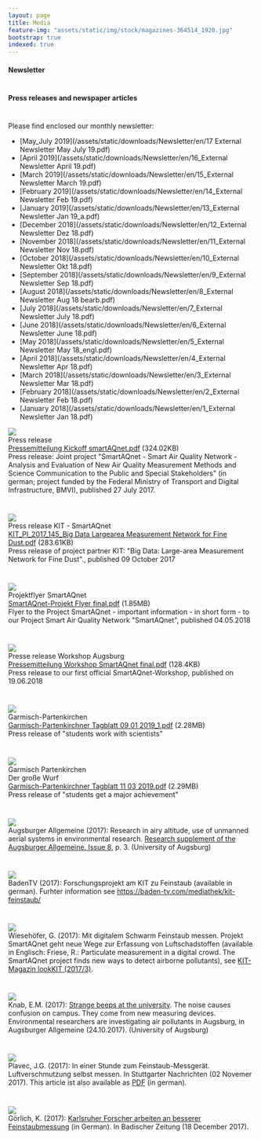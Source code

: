 ```yaml
---
layout: page
title: Media
feature-img: "assets/static/img/stock/magazines-364514_1920.jpg"
bootstrap: true
indexed: true
--- 
```

<div class="container">
<div id="accordion">
    <div class="card">
        <div class="card-header" id="headingFour">
            <h4 class="mb-0">
                <a class="btn btn-link collapsed container-fluid" data-toggle="collapse" data-target="#collapseFour" aria-expanded="false" aria-controls="collapseFour">
                    <div class="row mb-0">
                        <div class="col-11">
                            Newsletter
                        </div>
                        <div class="col-1">
                            <i class="fas fa-caret-down rotate-icon"></i>
                        </div>
                    </div>
                </a>
            </h4>
        </div>
    </div>
    <div class="card">
        <div class="card-header" id="headingOne">
            <h4 class="mb-0">
                <a class="btn btn-link collapsed container-fluid" data-toggle="collapse" data-target="#collapseOne" aria-expanded="false" aria-controls="collapseOne">
                    <div class="row mb-0">
                        <div class="col-11">
                            Press releases and newspaper articles
                        </div>
                        <div class="col-1">
                            <i class="fas fa-caret-down rotate-icon"></i>
                        </div>
                    </div>
                </a>
            </h4>
        </div>
        <div class="card">
            <div id="collapseFour" class="collapse" aria-labelledby="headingFour" data-parent="#accordion">
                <div class="card-body">
<div markdown="1">
Please find enclosed our monthly newsletter:

- [May_July 2019](/assets/static/downloads/Newsletter/en/17 External Newsletter May July 19.pdf)
- [April 2019](/assets/static/downloads/Newsletter/en/16_External Newsletter April 19.pdf)
- [March 2019](/assets/static/downloads/Newsletter/en/15_External Newsletter March 19.pdf)
- [February 2019](/assets/static/downloads/Newsletter/en/14_External Newsletter Feb 19.pdf)
- [January 2019](/assets/static/downloads/Newsletter/en/13_External Newsletter Jan 19_a.pdf)
- [December 2018](/assets/static/downloads/Newsletter/en/12_External Newsletter Dez 18.pdf)
- [November 2018](/assets/static/downloads/Newsletter/en/11_External Newsletter Nov 18.pdf)
- [October 2018](/assets/static/downloads/Newsletter/en/10_External Newsletter Okt 18.pdf)
- [September 2018](/assets/static/downloads/Newsletter/en/9_External Newsletter Sep 18.pdf)
- [August 2018](/assets/static/downloads/Newsletter/en/8_External Newsletter Aug 18 bearb.pdf)
- [July 2018](/assets/static/downloads/Newsletter/en/7_External Newsletter July 18.pdf)
- [June 2018](/assets/static/downloads/Newsletter/en/6_External Newsletter June 18.pdf)
- [May 2018](/assets/static/downloads/Newsletter/en/5_External Newsletter May 18_engl.pdf)
- [April 2018](/assets/static/downloads/Newsletter/en/4_External Newsletter Apr 18.pdf)
- [March 2018](/assets/static/downloads/Newsletter/en/3_External Newsletter Mar 18.pdf)
- [February 2018](/assets/static/downloads/Newsletter/en/2_External Newsletter Feb 18.pdf)
- [January 2018](/assets/static/downloads/Newsletter/en/1_External Newsletter Jan 18.pdf)
</div>
                </div>
            </div>
            <div id="collapseOne" class="collapse" aria-labelledby="headingOne" data-parent="#accordion">
                <div class="card-body">
                    <div class="container">
                        <div class="row">
                        <div class="col-4 col-sm-2"><a href="/assets/static/downloads/Pressemitteilung%20Kickoff%20smartAQnet.pdf"><img src="/assets/static/img/logos/pdf_logo.svg.png" /></a></div>
                        <div class="col-8 col-sm-4">Press release<br><a href="/assets/static/downloads/Pressemitteilung%20Kickoff%20smartAQnet.pdf">Pressemitteilung Kickoff smartAQnet.pdf</a> (324.02KB)</div>
                        <div class="col mt-2">Press release: Joint project "SmartAQnet - Smart Air Quality Network - Analysis and Evaluation of New Air Quality Measurement Methods and Science Communication to the Public and Special Stakeholders" (in german; project funded by the Federal Ministry of Transport and Digital Infrastructure, BMVI), published 27 July 2017. </div>
                    </div>
                    <div class="row">
                        <div class="col-4 col-sm-2"><a href="/assets/static/downloads/KIT_PI_2017_145_Big%20Data%20Largearea%20Measurement%20Network%20for%20Fine%20Dust.pdf"><img src="/assets/static/img/logos/pdf_logo.svg.png" /></a></div>
                        <div class="col-8 col-sm-4">Press release KIT - SmartAQnet<br><a href="/assets/static/downloads/KIT_PI_2017_145_Big%20Data%20Largearea%20Measurement%20Network%20for%20Fine%20Dust.pdf">KIT_PI_2017_145_Big Data Largearea Measurement Network for Fine
                            Dust.pdf</a> (283.61KB)</div>
                        <div class="col mt-2">Press release of project partner KIT: "Big Data: Large-area Measurement Network for Fine Dust"., published 09 October 2017</div>
                    </div>
                    <div class="row">
                        <div class="col-4 col-sm-2"><a href="/assets/static/downloads/SmartAQnet-Projekt%20Flyer%20final.pdf"><img src="/assets/static/img/logos/pdf_logo.svg.png" /></a></div>
                        <div class="col-8 col-sm-4">Projektflyer SmartAQnet<br><a href="/assets/static/downloads/SmartAQnet-Projekt%20Flyer%20final.pdf">SmartAQnet-Projekt Flyer final.pdf</a> (1.85MB)</div>
                        <div class="col mt-2">Flyer to the Project SmartAQnet - important information - in short form - to our Project Smart Air Quality Network "SmartAQnet", published 04.05.2018</div>
                    </div>
                    <div class="row">
                        <div class="col-4 col-sm-2"><a href="/assets/static/downloads/Pressemitteilung%20Workshop%20SmartAQnet%20final.pdf"><img src="/assets/static/img/logos/pdf_logo.svg.png" /></a></div>
                        <div class="col-8 col-sm-4">Presse release Workshop Augsburg<br><a href="/assets/static/downloads/Pressemitteilung%20Workshop%20SmartAQnet%20final.pdf">Pressemitteilung Workshop SmartAQnet final.pdf</a> (128.4KB)</div>
                        <div class="col mt-2">Press release to our first official SmartAQnet-Workshop, published on 19.06.2018</div>
                    </div>
                    <div class="row">
                        <div class="col-4 col-sm-2"><a href="/assets/static/downloads/Garmisch-Partenkirchner%20Tagblatt%2009%2001%202019_1.pdf"><img src="/assets/static/img/logos/pdf_logo.svg.png" /></a></div>
                        <div class="col-8 col-sm-4">Garmisch-Partenkirchen<br><a href="/assets/static/downloads/Garmisch-Partenkirchner%20Tagblatt%2009%2001%202019_1.pdf">Garmisch-Partenkirchner Tagblatt 09 01 2019_1.pdf</a> (2.28MB)</div>
                        <div class="col mt-2"> Press release of "students work with scientists"</div>
                    </div>
                    <div class="row">
                        <div class="col-4 col-sm-2"><a href="/assets/static/downloads/Garmisch-Partenkirchner%20Tagblatt%2011%2003%202019.pdf"><img src="/assets/static/img/logos/pdf_logo.svg.png" /></a></div>
                        <div class="col-8 col-sm-4">Garmisch Partenkirchen<br>Der große Wurf<br><a href="/assets/static/downloads/Garmisch-Partenkirchner%20Tagblatt%2011%2003%202019.pdf">Garmisch-Partenkirchner Tagblatt 11 03 2019.pdf</a> (2.29MB)
                        </div>
                        <div class="col mt-2"> Press release of "students get a major achievement"</div>
                    </div>
                    <div class="row">
                        <div class="col-4"><img src="/assets/static/img/screenshots/Forschung_Uni_A_Screenshot.jpg" /></div>
                        <div class="col mt-2">Augsburger Allgemeine (2017): Research in airy altitude, use of unmanned aerial systems in environmental research. <a href="https://www.presse.uni-augsburg.de/downloads/WiuFoinA_SW1617.pdf" target="_blank" >Research supplement of the Augsburger Allgemeine. Issue 8</a>, p. 3. (University of Augsburg)</div>
                    </div>
                    <div class="row">
                        <div class="col-4"><img src="/assets/static/img/screenshots/PR-BadenTV.jpg" /></div>
                        <div class="col mt-2">BadenTV (2017): Forschungsprojekt am KIT zu Feinstaub (available in german). Furhter information see <a href="https://baden-tv.com/mediathek/kit-feinstaub/" target="_blank">https://baden-tv.com/mediathek/kit-feinstaub/</a></div>
                    </div>
                    <div class="row">
                        <div class="col-4"><img src="/assets/static/img/screenshots/PR-looKIT.jpg" /></div>
                        <div class="col mt-2">Wiesehöfer, G. (2017): Mit digitalem Schwarm Feinstaub messen. Projekt SmartAQnet geht neue Wege zur Erfassung von Luftschadstoffen (available in Englisch: Friese, R.: Particulate measurement in a digital crowd. The SmartAQnet project finds new ways to detect airborne pollutants), see <a href="https://www.sek.kit.edu/3216_3692.php" target="_blank">KIT-Magazin lookKIT (2017/3)</a>.</div>
                    </div>
                    <div class="row">
                        <div class="col-4"><img src="/assets/static/img/screenshots/Presseartikel%20Bieps.jpg" /></div>
                        <div class="col mt-2">Knab, E.M. (2017): <a href="https://www.pressreader.com/germany/augsburger-allgemeine-land-west/20171024/282888025933246" target="_blank">Strange beeps at the university</a>. The noise causes confusion on campus. They come from new measuring devices. Environmental researchers are investigating air pollutants in Augsburg, in Augsburger Allgemeine (24.10.2017). (University of Augsburg)</div>
                    </div>
                    <div class="row">
                        <div class="col-4"><img src="/assets/static/img/screenshots/PR-Stuttgarter%20Nachrichten%2011_2018.jpg" /></div>
                        <div class="col mt-2">Plavec, J.G. (2017): In einer Stunde zum Feinstaub-Messgerät. Luftverschmutzung selbst messen. In Stuttgarter Nachrichten (02 Novemer 2017). This article ist also available as <a href="/assets/static/downloads/Presseartikel%20-%20Luftverschmutzung%20selbst%20messen-%20In%20ein...%20-%20Stuttgart%20-%20Stuttgarter%20Nachrichten.pdf" target="_self">PDF</a> (in german).</div>
                    </div>
                    <div class="row">
                        <div class="col-4"><img src="/assets/static/img/screenshots/PR-Badische%20Zeitung.jpg" /></div>
                        <div class="col mt-2">Görlich, K. (2017): <a href="http://www.badische-zeitung.de/suedwest-1/karlsruher-forscher-arbeiten-an-besserer-feinstaubmessung--146901122.html" target="_blank">Karlsruher Forscher arbeiten an besserer Feinstaubmessung</a> (in German). In Badischer Zeitung (18 December 2017).</div>
                    </div>
                </div>
            </div>
        </div>
    </div>
</div>

<style>
    .row {
        margin-bottom: 40px;
    }
    h4>a{
        font-size: inherit !important;
        white-space: normal !important;
        text-align: left !important;
    }
</style>
